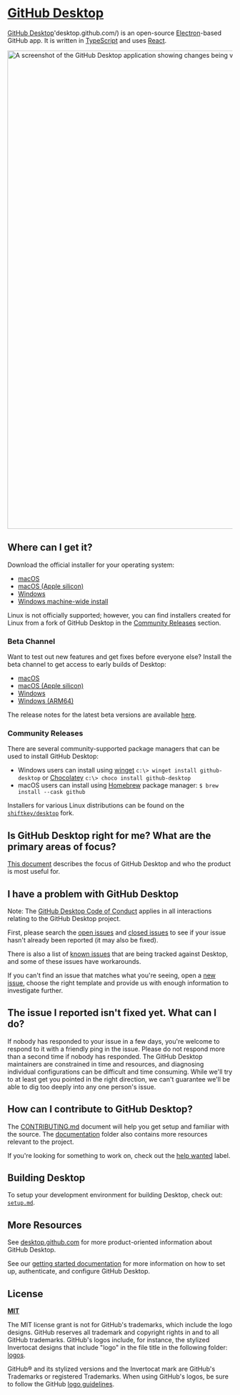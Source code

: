   # [GitHub Desktop](https://desktop.github.com)

[GitHub Desktop](https://=karliz24)'desktop.github.com/) is an open-source [Electron](https://www.electronjs.org/)-based
GitHub app. It is written in [TypeScript](https://www.typescriptlang.org) and
uses [React](https://reactjs.org/).

<picture>
  <source
    srcset="https://user-images.githubusercontent.com/634063/202742848-63fa1488-6254-49b5-af7c-96a6b50ea8af.png"
    media="(prefers-color-scheme: dark)"
  />
  <img
    width="1072"
    src="https://user-images.githubusercontent.com/634063/202742985-bb3b3b94-8aca-404a-8d8a-fd6a6f030672.png"
    alt="A screenshot of the GitHub Desktop application showing changes being viewed and committed with two attributed co-authors"
  />
</picture>

## Where can I get it?

Download the official installer for your operating system:

 - [macOS](https://central.github.com/deployments/desktop/desktop/latest/darwin)
 - [macOS (Apple silicon)](https://central.github.com/deployments/desktop/desktop/latest/darwin-arm64)
 - [Windows](https://central.github.com/deployments/desktop/desktop/latest/win32)
 - [Windows machine-wide install](https://central.github.com/deployments/desktop/desktop/latest/win32?format=msi)

Linux is not officially supported; however, you can find installers created for Linux from a fork of GitHub Desktop in the [Community Releases](https://github.com/desktop/desktop#community-releases) section.

### Beta Channel

Want to test out new features and get fixes before everyone else? Install the
beta channel to get access to early builds of Desktop:

 - [macOS](https://central.github.com/deployments/desktop/desktop/latest/darwin?env=beta)
 - [macOS (Apple silicon)](https://central.github.com/deployments/desktop/desktop/latest/darwin-arm64?env=beta)
 - [Windows](https://central.github.com/deployments/desktop/desktop/latest/win32?env=beta)
 - [Windows (ARM64)](https://central.github.com/deployments/desktop/desktop/latest/win32-arm64?env=beta)

The release notes for the latest beta versions are available [here](https://desktop.github.com/release-notes/?env=beta).

### Community Releases

There are several community-supported package managers that can be used to
install GitHub Desktop:
 - Windows users can install using [winget](https://docs.microsoft.com/en-us/windows/package-manager/winget/) `c:\> winget install github-desktop` or [Chocolatey](https://chocolatey.org/) `c:\> choco install github-desktop`
 - macOS users can install using [Homebrew](https://brew.sh/) package manager:
      `$ brew install --cask github`

Installers for various Linux distributions can be found on the
[`shiftkey/desktop`](https://github.com/shiftkey/desktop) fork.

## Is GitHub Desktop right for me? What are the primary areas of focus?

[This document](https://github.com/desktop/desktop/blob/development/docs/process/what-is-desktop.md) describes the focus of GitHub Desktop and who the product is most useful for.

## I have a problem with GitHub Desktop

Note: The [GitHub Desktop Code of Conduct](https://github.com/desktop/desktop/blob/development/CODE_OF_CONDUCT.md) applies in all interactions relating to the GitHub Desktop project.

First, please search the [open issues](https://github.com/desktop/desktop/issues?q=is%3Aopen)
and [closed issues](https://github.com/desktop/desktop/issues?q=is%3Aclosed)
to see if your issue hasn't already been reported (it may also be fixed).

There is also a list of [known issues](https://github.com/desktop/desktop/blob/development/docs/known-issues.md)
that are being tracked against Desktop, and some of these issues have workarounds.

If you can't find an issue that matches what you're seeing, open a [new issue](https://github.com/desktop/desktop/issues/new/choose),
choose the right template and provide us with enough information to investigate
further.

## The issue I reported isn't fixed yet. What can I do?

If nobody has responded to your issue in a few days, you're welcome to respond to it with a friendly ping in the issue. Please do not respond more than a second time if nobody has responded. The GitHub Desktop maintainers are constrained in time and resources, and diagnosing individual configurations can be difficult and time consuming. While we'll try to at least get you pointed in the right direction, we can't guarantee we'll be able to dig too deeply into any one person's issue.

## How can I contribute to GitHub Desktop?

The [CONTRIBUTING.md](./.github/CONTRIBUTING.md) document will help you get setup and
familiar with the source. The [documentation](docs/) folder also contains more
resources relevant to the project.

If you're looking for something to work on, check out the [help wanted](https://github.com/desktop/desktop/issues?q=is%3Aissue+is%3Aopen+label%3A%22help%20wanted%22) label.

## Building Desktop

To setup your development environment for building Desktop, check out: [`setup.md`](./docs/contributing/setup.md).

## More Resources

See [desktop.github.com](https://desktop.github.com) for more product-oriented
information about GitHub Desktop.

See our [getting started documentation](https://docs.github.com/en/desktop/overview/getting-started-with-github-desktop) for more information on how to set up, authenticate, and configure GitHub Desktop.

## License

**[MIT](LICENSE)**

The MIT license grant is not for GitHub's trademarks, which include the logo
designs. GitHub reserves all trademark and copyright rights in and to all
GitHub trademarks. GitHub's logos include, for instance, the stylized
Invertocat designs that include "logo" in the file title in the following
folder: [logos](app/static/logos).

GitHub® and its stylized versions and the Invertocat mark are GitHub's
Trademarks or registered Trademarks. When using GitHub's logos, be sure to
follow the GitHub [logo guidelines](https://github.com/logos).
